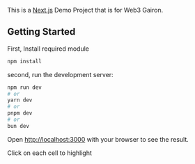 This is a [Next.js](https://nextjs.org/) Demo Project that is for Web3 Gairon. 



## Getting Started
First, Install required module

```bash
npm install
```


second, run the development server:

```bash
npm run dev
# or
yarn dev
# or
pnpm dev
# or
bun dev
```

Open [http://localhost:3000](http://localhost:3000) with your browser to see the result.



Click on each cell to highlight
